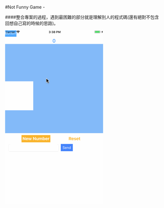 #Not Funny Game - 


####整合專案的過程，遇到最困難的部分就是理解別人的程式碼(還有絕對不包含回想自己寫的時候的思路)。





![Alt text](notFunnyGameGif.gif)

